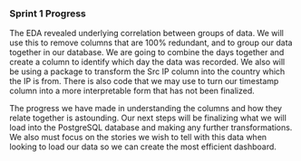 ### Sprint 1 Progress

The EDA revealed underlying correlation between groups of data. We will use this to remove columns that are 100% redundant, and to group our data together in our database. We are going to combine the days together and create a column to identify which day the data was recorded. We also will be using a package to transform the Src IP column into the country which the IP is from. There is also code that we may use to turn our timestamp column into a more interpretable form that has not been finalized.

The progress we have made in understanding the columns and how they relate together is astounding. Our next steps will be finalizing what we will load into the PostgreSQL database and making any further transformations. We also must focus on the stories we wish to tell with this data when looking to load our data so we can create the most efficient dashboard.